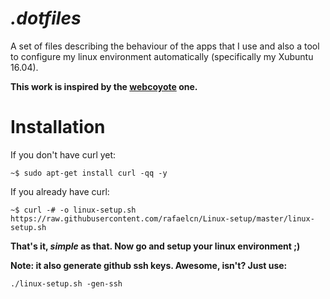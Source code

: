 _.dotfiles_
===========

A set of files describing the behaviour of the apps that I use and also a tool to configure my linux environment automatically (specifically my Xubuntu 16.04).

__This work is inspired by the [webcoyote](https://github.com/webcoyote/linux-setup) one.__

Installation
===

If you don't have curl yet:

`~$ sudo apt-get install curl -qq -y`

If you already have curl:

`~$ curl -# -o linux-setup.sh https://raw.githubusercontent.com/rafaelcn/Linux-setup/master/linux-setup.sh`

__That's it, *simple* as that. Now go and setup your linux environment ;)__

__Note: it also generate github ssh keys. Awesome, isn't? Just use:__

`./linux-setup.sh -gen-ssh`